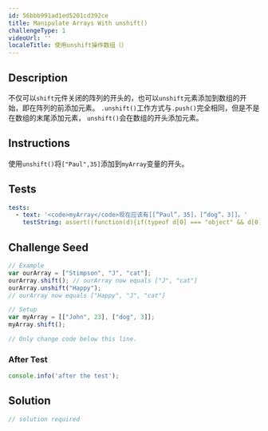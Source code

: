 ```yaml
---
id: 56bbb991ad1ed5201cd392ce
title: Manipulate Arrays With unshift()
challengeType: 1
videoUrl: ''
localeTitle: 使用unshift操作数组（）
---
```


## Description
<section id="description">不仅可以<code>shift</code>元件关闭的阵列的开头的，也可以<code>unshift</code>元素添加到数组的开始，即在阵列的前添加元素。 <code>.unshift()</code>工作方式与<code>.push()</code>完全相同，但是不是在数组的末尾添加元素， <code>unshift()</code>会在数组的开头添加元素。 </section>

## Instructions
<section id="instructions">使用<code>unshift()</code>将<code>[&quot;Paul&quot;,35]</code>添加到<code>myArray</code>变量的开头。 </section>

## Tests
<section id='tests'>

```yml
tests:
  - text: '<code>myArray</code>现在应该有[[“Paul”，35]，[“dog”，3]]。'
    testString: assert((function(d){if(typeof d[0] === "object" && d[0][0] == 'Paul' && d[0][1] === 35 && d[1][0] != undefined && d[1][0] == 'dog' && d[1][1] != undefined && d[1][1] == 3){return true;}else{return false;}})(myArray), '<code>myArray</code> should now have [["Paul", 35], ["dog", 3]].');

```

</section>

## Challenge Seed
<section id='challengeSeed'>

<div id='js-seed'>

```js
// Example
var ourArray = ["Stimpson", "J", "cat"];
ourArray.shift(); // ourArray now equals ["J", "cat"]
ourArray.unshift("Happy");
// ourArray now equals ["Happy", "J", "cat"]

// Setup
var myArray = [["John", 23], ["dog", 3]];
myArray.shift();

// Only change code below this line.

```

</div>


### After Test
<div id='js-teardown'>

```js
console.info('after the test');
```

</div>

</section>

## Solution
<section id='solution'>

```js
// solution required
```
</section>
